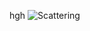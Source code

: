 hgh
![Scattering](https://github.com/timrobinson/Optics-Sandbox/assets/15863043/f9ba2309-8f5c-473b-b0d9-52961320f137)
